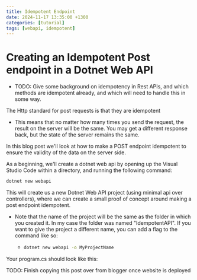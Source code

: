 ```yaml
---
title: Idempotent Endpoint
date: 2024-11-17 13:35:00 +1300
categories: [tutorial]
tags: [webapi, idempotent]
---
```


# Creating an Idempotent Post endpoint in a Dotnet Web API

* TODO: Give some background on idempotency in Rest APIs, and which methods are idempotent already, and which will need to handle this in some way.

The Http standard for post requests is that they are idempotent
* This means that no matter how many times you send the request, the result on the server will be the same. You may get a different response back, but the state of the server remains the same.

In this blog post we'll look at how to make a POST endpoint idempotent to ensure the validity of the data on the server side.

As a beginning, we'll create a dotnet web api by opening up the Visual Studio Code within a directory, and running the following command:

``` bash
dotnet new webapi 
```

This will create us a new Dotnet Web API project (using minimal api over controllers), where we can create a small proof of concept around making a post endpoint idempotent.

* Note that the name of the project will be the same as the folder in which you created it. In my case the folder was named "IdempotentAPI". If you want to give the project a different name, you can add a flag to the command like so:
  * ``` bash
    dotnet new webapi -o MyProjectName
    ```
Your program.cs should look like this:




TODO: Finish copying this post over from blogger once website is deployed
